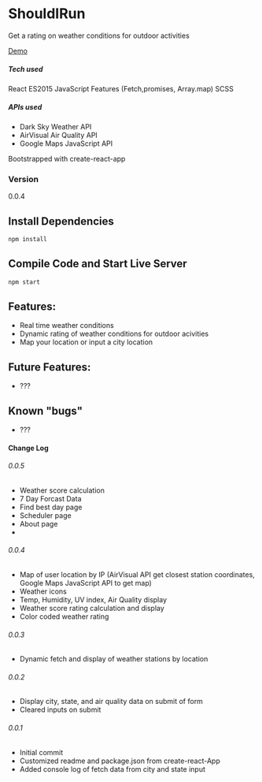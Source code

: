 # ShouldIRun

Get a rating on weather conditions for outdoor activities

[Demo](https://jbratcher.github.io/ShouldIRun)

##### Tech used

React
ES2015 JavaScript Features (Fetch,promises, Array.map)
SCSS

##### APIs used

* Dark Sky Weather API
* AirVisual Air Quality API
* Google Maps JavaScript API

Bootstrapped with create-react-app

### Version

0.0.4

## Install Dependencies

```bash
npm install
```

## Compile Code and Start Live Server

```bash
npm start
```

## Features:

* Real time weather conditions
* Dynamic rating of weather conditions for outdoor acivities
* Map your location or input a city location

## Future Features:

* ???

## Known "bugs"

* ???

#### Change Log

###### 0.0.5

* Weather score calculation
* 7 Day Forcast Data
* Find best day page
* Scheduler page
* About page
* 

###### 0.0.4

* Map of user location by IP (AirVisual API get closest station coordinates, Google Maps JavaScript API to get map)
* Weather icons
* Temp, Humidity, UV index, Air Quality display
* Weather score rating calculation and display
* Color coded weather rating

###### 0.0.3

* Dynamic fetch and display of weather stations by location

###### 0.0.2

* Display city, state, and air quality data on submit of form
* Cleared inputs on submit


###### 0.0.1

* Initial commit
* Customized readme and package.json from create-react-App
* Added console log of fetch data from city and state input
